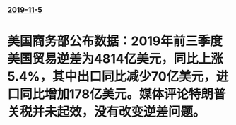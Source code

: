### [2019-11-5](/news/2019/11/5/index.md)

##### 
#  美国商务部公布数据：2019年前三季度美国贸易逆差为4814亿美元，同比上涨5.4%，其中出口同比减少70亿美元，进口同比增加178亿美元。媒体评论特朗普关税并未起效，没有改变逆差问题。



